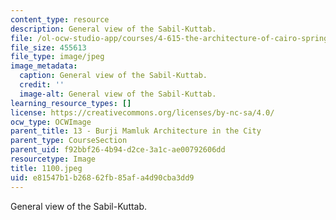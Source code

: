 ```yaml
---
content_type: resource
description: General view of the Sabil-Kuttab.
file: /ol-ocw-studio-app/courses/4-615-the-architecture-of-cairo-spring-2002/e81547b1b26862fb85afa4d90cba3dd9_1100.jpeg
file_size: 455613
file_type: image/jpeg
image_metadata:
  caption: General view of the Sabil-Kuttab.
  credit: ''
  image-alt: General view of the Sabil-Kuttab.
learning_resource_types: []
license: https://creativecommons.org/licenses/by-nc-sa/4.0/
ocw_type: OCWImage
parent_title: 13 - Burji Mamluk Architecture in the City
parent_type: CourseSection
parent_uid: f92bbf26-4b94-d2ce-3a1c-ae00792606dd
resourcetype: Image
title: 1100.jpeg
uid: e81547b1-b268-62fb-85af-a4d90cba3dd9
---
```

General view of the Sabil-Kuttab.